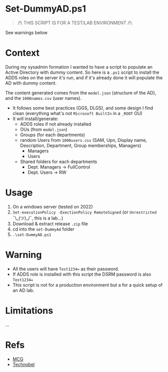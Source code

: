 # Set-DummyAD.ps1

> /!\ THIS SCRIPT IS FOR A TEST/LAB ENVIRONMENT /!\

See warnings below

# Context

During my sysadmin formation I wanted to have a script to populate an Active Directory with dummy content.
So here is a `.ps1` script to install the ADDS roles on the server it's run, and if it's already done it will populate the AD with dummy content. 

The content generated comes from the `model.json` (structure of the AD), and the `1000names.csv` (user names).
- It follows some best practices (GGS, DLGS), and some design I find clean (everything what's not `Microsoft BuiltIn` in a `_ROOT` OU)
- It will install/generate:
    - ADDS roles if not already installed
    - OUs (from `model.json`)
    - Groups (for each departments)
    - random Users from `1000users.csv` (SAM, Upn, Display name, Description, Department, Group memberships, Managers)
        - Managers
        - Users
    - Shared folders for each departments 
        - Dept. Managers -> FullControl
        - Dept. Users -> RW

# Usage

1. On a windows server (tested on 2022)
2. `Set-executionPolicy -ExectionPolicy RemoteSigned` (or `Unrestricted` ¯\\\_(ツ)\_/¯, this is a lab...)
3. Download & extract release `.zip` file 
4. cd into the `set-DummyAd` folder
5. `.\set-DummyAD.ps1`

# Warning 

- All the users will have `Test1234=` as their password.  
- If ADDS role is installed with this script the DSRM password is also `Test1234=`
- This script is not for a production environment but a for a quick setup of an AD lab.

# Limitations

...

# Refs 

- [MCG](https://www.mcg.be/en)
- [Technobel](https://www.technobel.be/fr/)
